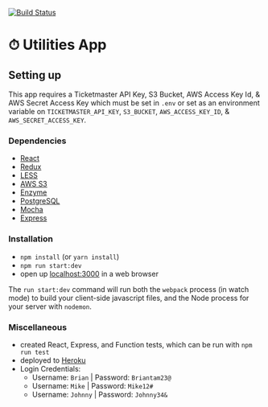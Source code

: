 [![Build Status](https://travis-ci.org/briantam23/utilities-app.svg?branch=master)](https://travis-ci.org/briantam23/utilities-app)

# ⏱ Utilities App

## Setting up

This app requires a Ticketmaster API Key, S3 Bucket, AWS Access Key Id, & AWS Secret Access Key which must be set in `.env` or set as an environment variable on `TICKETMASTER_API_KEY`, `S3_BUCKET`, `AWS_ACCESS_KEY_ID`, & `AWS_SECRET_ACCESS_KEY`.

### Dependencies

* [React](https://reactjs.org)
* [Redux](https://redux.js.org)
* [LESS](http://lesscss.org)
* [AWS S3](https://aws.amazon.com/s3)
* [Enzyme](https://airbnb.io/enzyme)
* [PostgreSQL](https://www.postgresql.org)
* [Mocha](https://mochajs.org)
* [Express](https://expressjs.com)

### Installation

* `npm install` (or `yarn install`)
* `npm run start:dev`
* open up [localhost:3000](http://localhost:3000) in a web browser

The `run start:dev` command will run both the `webpack` process (in watch mode) to build your client-side javascript files, and the Node process for your server with `nodemon`.

### Miscellaneous

* created React, Express, and Function tests, which can be run with `npm run test`
* deployed to [Heroku](https://btam-utilities-app.herokuapp.com)
* Login Credentials: 
    * Username: `Brian`  | Password: `Briantam23@`
    * Username: `Mike`   | Password: `Mike12#`
    * Username: `Johnny` | Password: `Johnny34&` 